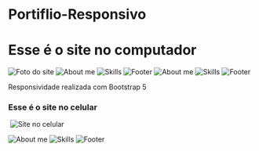 # Portiflio-Responsivo

# Esse é o site no computador
<img src="/img/site.png" alt="Foto do site">
<img src="img/sobre_pc.png" alt="About me">
<img src="img/skills_pc.png" alt="Skills">
<img src="img/rodape_pc.png" alt="Footer">

<img src="img/sobre_pc.png" alt="About me">

<img src="img/skills_pc.png" alt="Skills">

<img src="img/rodape_pc.png" alt="Footer">

<p> Responsividade realizada com Bootstrap 5</p>

### Esse é o site no celular
​                                            <img src="img/site_mobile.png" alt="Site no celular"> 

<img src="img/sobre_mobile.jpeg" alt="About me">

<img src="img/skills_mobile.jpeg" alt="Skills">

<img src="img/rodape_mobile.jpeg" alt="Footer">
